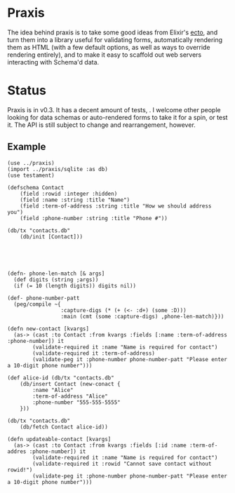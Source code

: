 # Praxis

The idea behind praxis is to take some good ideas from Elixir's [ecto](https://hexdocs.pm/ecto/getting-started.html), and turn them into a library useful for validating forms, automatically rendering them as HTML (with a few default options, as well as ways to override rendering entirely), and to make it easy to scaffold out web servers interacting with Schema'd data.

# Status

Praxis is in v0.3. It has a decent amount of tests, . I welcome other people looking for data schemas or auto-rendered forms to take it for a spin, or test it. The API is still subject to change and rearrangement, however.

## Example

```
(use ../praxis)
(import ../praxis/sqlite :as db)
(use testament)

(defschema Contact
    (field :rowid :integer :hidden)
    (field :name :string :title "Name")
    (field :term-of-address :string :title "How we should address you")
    (field :phone-number :string :title "Phone #"))

(db/tx "contacts.db"
    (db/init [Contact]))


    


(defn- phone-len-match [& args] 
  (def digits (string ;args))
  (if (= 10 (length digits)) digits nil))

(def- phone-number-patt
  (peg/compile ~{ 
                 :capture-digs (* (+ (<- :d+) (some :D)))
                 :main (cmt (some :capture-digs) ,phone-len-match)}))

(defn new-contact [kvargs] 
  (as-> (cast :to Contact :from kvargs :fields [:name :term-of-address :phone-number]) it
        (validate-required it :name "Name is required for contact")
        (validate-required it :term-of-address)
        (validate-peg it :phone-number phone-number-patt "Please enter a 10-digit phone number")))

(def alice-id (db/tx "contacts.db"
    (db/insert Contact (new-conact {
        :name "Alice"
        :term-of-address "Alice"
        :phone-number "555-555-5555"
    }))

(db/tx "contacts.db"
    (db/fetch Contact alice-id))

(defn updateable-contact [kvargs]
  (as-> (cast :to Contact :from kvargs :fields [:id :name :term-of-addres :phone-number]) it
        (validate-required it :name "Name is required for contact")
        (validate-required it :rowid "Cannot save contact without rowid!")
        (validate-peg it :phone-number phone-number-patt "Please enter a 10-digit phone number")))

```
